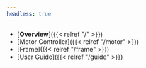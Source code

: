 ```yaml
---
headless: true
---
```

- [**Overview**]({{< relref "/" >}})
- [Motor Controller]({{< relref "/motor" >}})
- [Frame]({{< relref "/frame" >}})
- [User Guide]({{< relref "/guide" >}})
<br />
